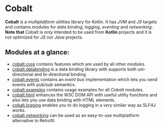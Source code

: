 # Cobalt

**Cobalt** is a *multiplatform* utilities library for Kotlin. It has *JVM* and *JS* targets
and contains modules for *data binding*, *logging*, *eventing* and *networking*. **Note that**
Cobalt is only intended to be used from **Kotlin** projects and it is not optimized for *JS* nor
*Java* projects.

## Modules at a glance:

- [cobalt.core](cobalt.core) contains features which are used by all other *modules*.
- [cobalt.databinding](cobalt.databinding) is a data binding library with supports
  both uni-directional and bi-directional binding.
- [cobalt.events](cobalt.events) contains an *event bus* implementation which lets you
  send events with pub/sub semantics.
- [cobalt.examples](cobalt.examples) contains usage examples for all *Cobalt* modules.
- [cobalt.html](cobalt.html) enhances the W3C DOM API with useful utility functions and
  also lets you use data binding with HTML elements.
- [cobalt.logging](cobalt.logging) enables you to do logging in a *very* similar way as SLF4J works.
- [cobalt.networking](cobalt.networking) can be used as an easy-to-use multiplatform alternative to Retrofit.